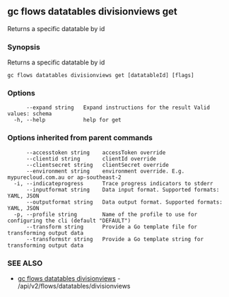 ## gc flows datatables divisionviews get

Returns a specific datatable by id

### Synopsis

Returns a specific datatable by id

```
gc flows datatables divisionviews get [datatableId] [flags]
```

### Options

```
      --expand string   Expand instructions for the result Valid values: schema
  -h, --help            help for get
```

### Options inherited from parent commands

```
      --accesstoken string    accessToken override
      --clientid string       clientId override
      --clientsecret string   clientSecret override
      --environment string    environment override. E.g. mypurecloud.com.au or ap-southeast-2
  -i, --indicateprogress      Trace progress indicators to stderr
      --inputformat string    Data input format. Supported formats: YAML, JSON
      --outputformat string   Data output format. Supported formats: YAML, JSON
  -p, --profile string        Name of the profile to use for configuring the cli (default "DEFAULT")
      --transform string      Provide a Go template file for transforming output data
      --transformstr string   Provide a Go template string for transforming output data
```

### SEE ALSO

* [gc flows datatables divisionviews](gc_flows_datatables_divisionviews.html)	 - /api/v2/flows/datatables/divisionviews


